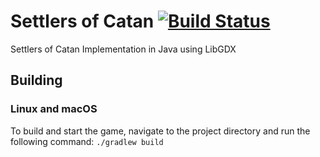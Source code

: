 # Settlers of Catan [![Build Status](https://travis-ci.com/keananf/SettlersOfCatan.svg?token=iWpNDxUwjxU9xS4Np7Kw&branch=master)](https://travis-ci.com/keananf/SettlersOfCatan)
Settlers of Catan Implementation in Java using LibGDX

## Building
### Linux and macOS
To build and start the game, navigate to the project directory and run the following command:
`./gradlew build`


